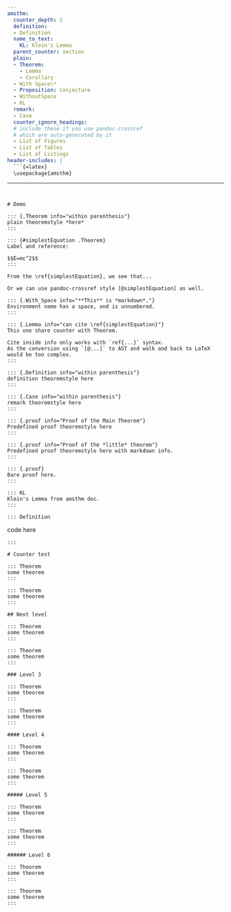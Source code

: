 ```yaml
---
amsthm:
  counter_depth: 2
  definition:
  - Definition
  name_to_text:
    KL: Klein's Lemma
  parent_counter: section
  plain:
  - Theorem:
    - Lemma
    - Corollary
  - With Space\*
  - Proposition: Conjecture
  - WithoutSpace
  - KL
  remark:
  - Case
  counter_ignore_headings:
  # include these if you use pandoc-crossref
  # which are auto-generated by it
  - List of Figures
  - List of Tables
  - List of Listings
header-includes: |
  ```{=latex}
  \usepackage{amsthm}
  ```
---
```


# Demo

::: {.Theorem info="within parenthesis"}
plain theoremstyle *here*
:::

::: {#simplestEquation .Theorem}
Label and reference:

$$E=mc^2$$
:::

From the \ref{simplestEquation}, we see that...

Or we can use pandoc-crossref style [@simplestEquation] as well.

::: {.With_Space info="**This** is *markdown*."}
Environment name has a space, and is unnumbered.
:::

::: {.Lemma info="can cite \ref{simplestEquation}"}
This one share counter with Theorem.

Cite inside info only works with `ref{...}` syntax.
As the conversion using `[@...]` to AST and walk and back to LaTeX would be too complex.
:::

::: {.Definition info="within parenthesis"}
definition theoremstyle here
:::

::: {.Case info="within parenthesis"}
remark theoremstyle here
:::

::: {.proof info="Proof of the Main Theorem"}
Predefined proof theoremstyle here
:::

::: {.proof info="Proof of the *little* theorem"}
Predefined proof theoremstyle here with markdown info.
:::

::: {.proof}
Bare proof here.
:::

::: KL
Klein's Lemma from amsthm doc.
:::

::: Definition
```
code here
```
:::

# Counter test

::: Theorem
some theorem
:::

::: Theorem
some theorem
:::

## Next level

::: Theorem
some theorem
:::

::: Theorem
some theorem
:::

### Level 3

::: Theorem
some theorem
:::

::: Theorem
some theorem
:::

#### Level 4

::: Theorem
some theorem
:::

::: Theorem
some theorem
:::

##### Level 5

::: Theorem
some theorem
:::

::: Theorem
some theorem
:::

###### Level 6

::: Theorem
some theorem
:::

::: Theorem
some theorem
:::